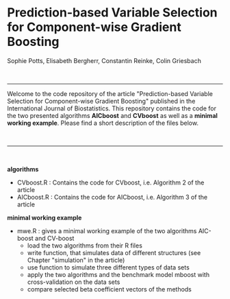 # Prediction-based Variable Selection for Component-wise Gradient Boosting
Sophie Potts, Elisabeth Bergherr, Constantin Reinke, Colin Griesbach

<br>

***


Welcome to the code repository of the article "Prediction-based Variable Selection for Component-wise Gradient Boosting" published in the International Journal of Biostatistics.
This repository contains the code for the two presented algorithms **AICboost** and **CVboost** as well as a **minimal working example**. Please find a short description of the files below.


<br>

***

<br>

**algorithms**

+ CVboost.R : Contains the code for CVboost, i.e. Algorithm 2 of the article
+ AICboost.R : Contains the code for AICboost, i.e. Algorithm 3 of the article

**minimal working example**

+ mwe.R : gives a minimal working example of the two algorithms AIC-boost and CV-boost
	+ load the two algorithms from their R files
	+ write function, that simulates data of different structures (see Chapter "simulation" in the article)
	+ use function to simulate three different types of data sets
	+ apply the two algorithms and the benchmark model mboost with cross-validation on the data sets
	+ compare selected beta coefficient vectors of the methods
